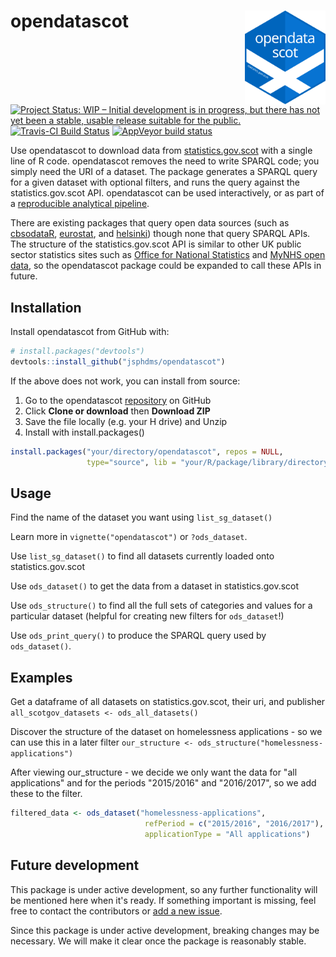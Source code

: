 
<!-- README.md is generated from README.Rmd. Please edit that file -->
opendatascot <img src = "man/figures/logo.svg" align = "right" height = 150/>
=============================================================================

[![Project Status: WIP – Initial development is in progress, but there has not yet been a stable, usable release suitable for the public.](https://www.repostatus.org/badges/latest/wip.svg)](https://www.repostatus.org/#wip) [![Travis-CI Build Status](https://travis-ci.org/jsphdms/opendatascot.svg?branch=master)](https://travis-ci.org/jsphdms/opendatascot) [![AppVeyor build status](https://ci.appveyor.com/api/projects/status/github/jsphdms/opendatascot?branch=master&svg=true)](https://ci.appveyor.com/project/jsphdms/opendatascot)

Use opendatascot to download data from [statistics.gov.scot](http://statistics.gov.scot/home) with a single line of R code. opendatascot removes the need to write SPARQL code; you simply need the URI of a dataset. The package generates a SPARQL query for a given dataset with optional filters, and runs the query against the statistics.gov.scot API. opendatascot can be used interactively, or as part of a [reproducible analytical pipeline](https://ukgovdatascience.github.io/rap_companion/).

There are existing packages that query open data sources (such as [cbsodataR](https://CRAN.R-project.org/package=cbsodataR), [eurostat](https://CRAN.R-project.org/package=eurostat), and [helsinki](https://CRAN.R-project.org/package=helsinki)) though none that query SPARQL APIs. The structure of the statistics.gov.scot API is similar to other UK public sector statistics sites such as [Office for National Statistics](http://statistics.data.gov.uk/) and [MyNHS open data](https://opendata.nhs.uk/), so the opendatascot package could be expanded to call these APIs in future.

Installation
------------

Install opendatascot from GitHub with:

``` r
# install.packages("devtools")
devtools::install_github("jsphdms/opendatascot")
```

If the above does not work, you can install from source:

1.  Go to the opendatascot [repository](https://github.com/jsphdms/opendatascot) on GitHub
2.  Click **Clone or download** then **Download ZIP**
3.  Save the file locally (e.g. your H drive) and Unzip
4.  Install with install.packages()

``` r
install.packages("your/directory/opendatascot", repos = NULL,
                 type="source", lib = "your/R/package/library/directory")
```

Usage
-----

Find the name of the dataset you want using `list_sg_dataset()`

Learn more in `vignette("opendatascot")` or `?ods_dataset`.

Use `list_sg_dataset()` to find all datasets currently loaded onto statistics.gov.scot

Use `ods_dataset()` to get the data from a dataset in statistics.gov.scot

Use `ods_structure()` to find all the full sets of categories and values for a particular dataset (helpful for creating new filters for `ods_dataset`!)

Use `ods_print_query()` to produce the SPARQL query used by `ods_dataset()`.

Examples
--------

Get a dataframe of all datasets on statistics.gov.scot, their uri, and publisher `all_scotgov_datasets <- ods_all_datasets()`

Discover the structure of the dataset on homelessness applications - so we can use this in a later filter `our_structure <- ods_structure("homelessness-applications")`

After viewing our\_structure - we decide we only want the data for "all applications" and for the periods "2015/2016" and "2016/2017", so we add these to the filter.

``` r
filtered_data <- ods_dataset("homelessness-applications",
                              refPeriod = c("2015/2016", "2016/2017"),
                              applicationType = "All applications")
```

Future development
------------------

This package is under active development, so any further functionality will be mentioned here when it's ready. If something important is missing, feel free to contact the contributors or [add a new issue](https://github.com/jsphdms/opendatascot/issues).

Since this package is under active development, breaking changes may be necessary. We will make it clear once the package is reasonably stable.
